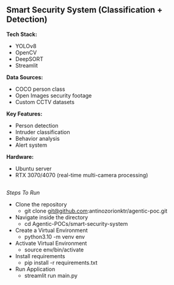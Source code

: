 ## Smart Security System (Classification + Detection)
 
**Tech Stack:**

- YOLOv8
- OpenCV
- DeepSORT
- Streamlit 

**Data Sources:**
 
- COCO person class
- Open Images security footage
- Custom CCTV datasets 

**Key Features:** 

- Person detection
- Intruder classification
- Behavior analysis
- Alert system 

**Hardware:**

- Ubuntu server
- RTX 3070/4070 (real-time multi-camera processing)

##

*Steps To Run*

- Clone the repository
    - git clone git@github.com:antinozorionktr/agentic-poc.git
- Navigate inside the directory
    - cd Agentic-POCs/smart-security-system
- Create a Virtual Environment
    - python3.10 -m venv env
- Activate Virtual Environment
    - source env/bin/activate
- Install requirements
    - pip install -r requirements.txt
- Run Application
    - streamlit run main.py